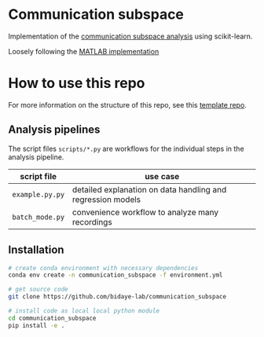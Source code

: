 # Communication subspace
Implementation of the
[communication subspace analysis](https://doi.org/10.1016/j.neuron.2019.01.026) using scikit-learn.

Loosely following the
[MATLAB implementation](https://github.com/joao-semedo/communication-subspace/tree/master)

# How to use this repo
For more information on the structure of this repo, 
see this [template repo](https://github.com/inagaki-lab/template_data_pipelines).

## Analysis pipelines
The script files `scripts/*.py` are workflows for the individual steps in the analysis pipeline.

|script file|use case|
|---|---|
|`example.py.py`| detailed explanation on data handling and regression models|
|`batch_mode.py`| convenience workflow to analyze many recordings |

## Installation
```bash
# create conda environment with necessary dependencies
conda env create -n communication_subspace -f environment.yml

# get source code
git clone https://github.com/bidaye-lab/communication_subspace

# install code as local local python module
cd communication_subspace
pip install -e .
```


